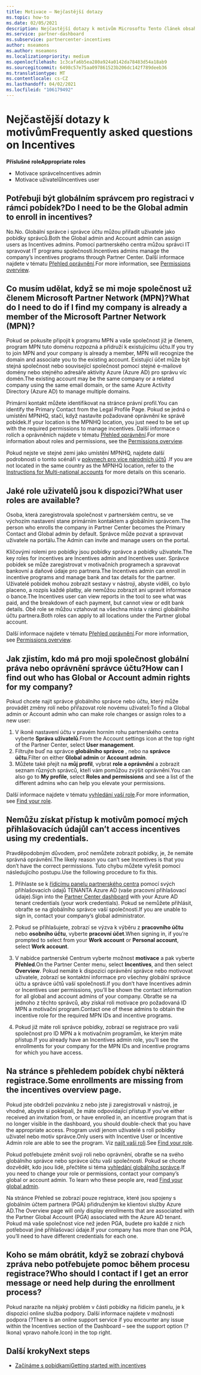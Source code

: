 ```yaml
---
title: Motivace – Nejčastější dotazy
ms.topic: how-to
ms.date: 02/05/2021
description: Nejčastější dotazy k motivům Microsoftu Tento článek obsahuje otázky týkající se uživatelských rolí, postupu při registraci nebo k tomu, co dělat s chybovými zprávami.
ms.service: partner-dashboard
ms.subservice: partnercenter-incentives
author: mseamons
ms.author: mseamons
ms.localizationpriority: medium
ms.openlocfilehash: 1c3cafa6b5ea280a924a0142da78483d54a18ab9
ms.sourcegitcommit: 6498c57e75aa097861523b206dc142f789deeb36
ms.translationtype: MT
ms.contentlocale: cs-CZ
ms.lasthandoff: 04/02/2021
ms.locfileid: "106179492"
---
```

# <a name="frequently-asked-questions-on-incentives"></a><span data-ttu-id="efee2-104">Nejčastější dotazy k motivům</span><span class="sxs-lookup"><span data-stu-id="efee2-104">Frequently asked questions on Incentives</span></span>

<span data-ttu-id="efee2-105">**Příslušné role**</span><span class="sxs-lookup"><span data-stu-id="efee2-105">**Appropriate roles**</span></span>

- <span data-ttu-id="efee2-106">Motivace správce</span><span class="sxs-lookup"><span data-stu-id="efee2-106">Incentives admin</span></span>
- <span data-ttu-id="efee2-107">Motivace uživatelů</span><span class="sxs-lookup"><span data-stu-id="efee2-107">Incentives user</span></span>

## <a name="do-i-need-to-be-the-global-admin-to-enroll-in-incentives"></a><span data-ttu-id="efee2-108">Potřebuji být globálním správcem pro registraci v rámci pobídek?</span><span class="sxs-lookup"><span data-stu-id="efee2-108">Do I need to be the Global admin to enroll in incentives?</span></span>

<span data-ttu-id="efee2-109">No.</span><span class="sxs-lookup"><span data-stu-id="efee2-109">No.</span></span> <span data-ttu-id="efee2-110">Globální správce i správce účtu můžou přiřadit uživatele jako pobídky správců.</span><span class="sxs-lookup"><span data-stu-id="efee2-110">Both the Global admin and Account admin can assign users as Incentives admins.</span></span> <span data-ttu-id="efee2-111">Pomocí partnerského centra můžou správci IT spravovat IT programu společnosti.</span><span class="sxs-lookup"><span data-stu-id="efee2-111">Incentives admins manage the company’s incentives programs through Partner Center.</span></span> <span data-ttu-id="efee2-112">Další informace najdete v tématu [Přehled oprávnění](permissions-overview.md).</span><span class="sxs-lookup"><span data-stu-id="efee2-112">For more information, see [Permissions overview](permissions-overview.md).</span></span>

## <a name="what-do-i-need-to-do-if-i-find-my-company-is-already-a-member-of-the-microsoft-partner-network-mpn"></a><span data-ttu-id="efee2-113">Co musím udělat, když se mi moje společnost už členem Microsoft Partner Network (MPN)?</span><span class="sxs-lookup"><span data-stu-id="efee2-113">What do I need to do if I find my company is already a member of the Microsoft Partner Network (MPN)?</span></span>

<span data-ttu-id="efee2-114">Pokud se pokusíte připojit k programu MPN a vaše společnost již je členem, program MPN tuto doménu rozpozná a přidruží k existujícímu účtu.</span><span class="sxs-lookup"><span data-stu-id="efee2-114">If you try to join MPN and your company is already a member, MPN will recognize the domain and associate you to the existing account.</span></span> <span data-ttu-id="efee2-115">Existující účet může být stejná společnost nebo související společnost pomocí stejné e-mailové domény nebo stejného adresáře aktivity Azure (Azure AD) pro správu víc domén.</span><span class="sxs-lookup"><span data-stu-id="efee2-115">The existing account may be the same company or a related company using the same email domain, or the same Azure Activity Directory (Azure AD) to manage multiple domains.</span></span>

<span data-ttu-id="efee2-116">Primární kontakt můžete identifikovat na stránce právní profil.</span><span class="sxs-lookup"><span data-stu-id="efee2-116">You can identify the Primary Contact from the Legal Profile Page.</span></span> <span data-ttu-id="efee2-117">Pokud se jedná o umístění MPNHQ, stačí, když nastavíte požadované oprávnění ke správě pobídek.</span><span class="sxs-lookup"><span data-stu-id="efee2-117">If your location is the MPNHQ location, you just need to be set up with the required permissions to manage incentives.</span></span> <span data-ttu-id="efee2-118">Další informace o rolích a oprávněních najdete v tématu [Přehled oprávnění](permissions-overview.md).</span><span class="sxs-lookup"><span data-stu-id="efee2-118">For more information about roles and permissions, see the [Permissions overview](permissions-overview.md).</span></span>

<span data-ttu-id="efee2-119">Pokud nejste ve stejné zemi jako umístění MPNHQ, najdete další podrobnosti o tomto scénáři v [pokynech pro více národních účtů](https://support.microsoft.com/help/4515619/special-considerations-for-multi-national-partners-joining-the-microso) .</span><span class="sxs-lookup"><span data-stu-id="efee2-119">If you are not located in the same country as the MPNHQ location, refer to the [Instructions for Multi-national accounts](https://support.microsoft.com/help/4515619/special-considerations-for-multi-national-partners-joining-the-microso) for more details on this scenario.</span></span>

## <a name="what-user-roles-are-available"></a><span data-ttu-id="efee2-120">Jaké role uživatelů jsou k dispozici?</span><span class="sxs-lookup"><span data-stu-id="efee2-120">What user roles are available?</span></span>

<span data-ttu-id="efee2-121">Osoba, která zaregistrovala společnost v partnerském centru, se ve výchozím nastavení stane primárním kontaktem a globálním správcem.</span><span class="sxs-lookup"><span data-stu-id="efee2-121">The person who enrolls the company in Partner Center becomes the Primary Contact and Global admin by default.</span></span> <span data-ttu-id="efee2-122">Správce může pozvat a spravovat uživatele na portálu.</span><span class="sxs-lookup"><span data-stu-id="efee2-122">The Admin can invite and manage users on the portal.</span></span>

<span data-ttu-id="efee2-123">Klíčovými rolemi pro pobídky jsou pobídky správce a pobídky uživatele.</span><span class="sxs-lookup"><span data-stu-id="efee2-123">The key roles for incentives are Incentives admin and Incentives user.</span></span> <span data-ttu-id="efee2-124">Správce pobídek se může zaregistrovat v motivačních programech a spravovat bankovní a daňové údaje pro partnera.</span><span class="sxs-lookup"><span data-stu-id="efee2-124">The Incentives admin can enroll in incentive programs and manage bank and tax details for the partner.</span></span> <span data-ttu-id="efee2-125">Uživatelé pobídek mohou zobrazit sestavy v nástroji, abyste viděli, co bylo placeno, a rozpis každé platby, ale nemůžou zobrazit ani upravit informace o bance.</span><span class="sxs-lookup"><span data-stu-id="efee2-125">The Incentives user can view reports in the tool to see what was paid, and the breakdown of each payment, but cannot view or edit bank details.</span></span> <span data-ttu-id="efee2-126">Obě role se můžou vztahovat na všechna místa v rámci globálního účtu partnera.</span><span class="sxs-lookup"><span data-stu-id="efee2-126">Both roles can apply to all locations under the Partner global account.</span></span>

<span data-ttu-id="efee2-127">Další informace najdete v tématu [Přehled oprávnění](permissions-overview.md).</span><span class="sxs-lookup"><span data-stu-id="efee2-127">For more information, see [Permissions overview](permissions-overview.md).</span></span>

## <a name="how-can-i-find-out-who-has-global-or-account-admin-rights-for-my-company"></a><span data-ttu-id="efee2-128">Jak zjistím, kdo má pro moji společnost globální práva nebo oprávnění správce účtu?</span><span class="sxs-lookup"><span data-stu-id="efee2-128">How can I find out who has Global or Account admin rights for my company?</span></span>

<span data-ttu-id="efee2-129">Pokud chcete najít správce globálního správce nebo účtu, který může provádět změny rolí nebo přiřazovat role novému uživateli:</span><span class="sxs-lookup"><span data-stu-id="efee2-129">To find a Global admin or Account admin who can make role changes or assign roles to a new user:</span></span>

1. <span data-ttu-id="efee2-130">V ikoně nastavení účtu v pravém horním rohu partnerského centra vyberte **Správa uživatelů**.</span><span class="sxs-lookup"><span data-stu-id="efee2-130">From the Account settings icon at the top right of the Partner Center, select **User management**.</span></span>
2. <span data-ttu-id="efee2-131">Filtrujte buď na správce **globálního správce** , nebo na **správce účtu**.</span><span class="sxs-lookup"><span data-stu-id="efee2-131">Filter on either **Global admin** or **Account admin**.</span></span>
3. <span data-ttu-id="efee2-132">Můžete také přejít na **můj profil**, vybrat **role a oprávnění** a zobrazit seznam různých správců, kteří vám pomůžou zvýšit oprávnění.</span><span class="sxs-lookup"><span data-stu-id="efee2-132">You can also go to **My profile**, select **Roles and permissions** and see a list of the different admins who can help you elevate your permissions.</span></span>
 
<span data-ttu-id="efee2-133">Další informace najdete v tématu [vyhledání vaší role](find-your-role.md).</span><span class="sxs-lookup"><span data-stu-id="efee2-133">For more information, see [Find your role](find-your-role.md).</span></span>  

## <a name="i-cant-access-incentives-using-my-credentials"></a><span data-ttu-id="efee2-134">Nemůžu získat přístup k motivům pomocí mých přihlašovacích údajů</span><span class="sxs-lookup"><span data-stu-id="efee2-134">I can’t access incentives using my credentials.</span></span>

<span data-ttu-id="efee2-135">Pravděpodobným důvodem, proč nemůžete zobrazit pobídky, je, že nemáte správná oprávnění.</span><span class="sxs-lookup"><span data-stu-id="efee2-135">The likely reason you can’t see Incentives is that you don’t have the correct permissions.</span></span> <span data-ttu-id="efee2-136">Tuto chybu můžete vyřešit pomocí následujícího postupu.</span><span class="sxs-lookup"><span data-stu-id="efee2-136">Use the following procedure to fix this.</span></span>

1. <span data-ttu-id="efee2-137">Přihlaste se k [řídicímu panelu partnerského centra](https://partner.microsoft.com/dashboard/) pomocí svých přihlašovacích údajů TENANTA Azure AD (vaše pracovní přihlašovací údaje).</span><span class="sxs-lookup"><span data-stu-id="efee2-137">Sign into the [Partner Center dashboard](https://partner.microsoft.com/dashboard/) with your Azure AD tenant credentials (your work credentials).</span></span> <span data-ttu-id="efee2-138">Pokud se nemůžete přihlásit, obraťte se na globálního správce vaší společnosti.</span><span class="sxs-lookup"><span data-stu-id="efee2-138">If you are unable to  sign in, contact your company’s global administrator.</span></span>

2. <span data-ttu-id="efee2-139">Pokud se přihlašujete, zobrazí se výzva k výběru z **pracovního účtu** nebo **osobního účtu**, vyberte **pracovní účet**.</span><span class="sxs-lookup"><span data-stu-id="efee2-139">When signing in, if you’re prompted to select from your **Work account** or **Personal account**, select **Work account**.</span></span>

3. <span data-ttu-id="efee2-140">V nabídce partnerské Centrum vyberte možnost **motivace** a pak vyberte **Přehled**.</span><span class="sxs-lookup"><span data-stu-id="efee2-140">On the Partner Center menu, select **Incentives**, and then select **Overview**.</span></span> <span data-ttu-id="efee2-141">Pokud nemáte k dispozici oprávnění správce nebo motivovat uživatele, zobrazí se kontaktní informace pro všechny globální správce účtu a správce účtů vaší společnosti.</span><span class="sxs-lookup"><span data-stu-id="efee2-141">If you don’t have Incentives admin or Incentives user permissions,  you’ll be shown the contact information for all global and account admins of your company.</span></span> <span data-ttu-id="efee2-142">Obraťte se na jednoho z těchto správců, aby získal roli motivace pro požadovaná ID MPN a motivační program.</span><span class="sxs-lookup"><span data-stu-id="efee2-142">Contact one of these admins to obtain the incentive role for the required MPN IDs and incentive programs.</span></span>

4. <span data-ttu-id="efee2-143">Pokud již máte roli správce pobídky, zobrazí se registrace pro vaši společnost pro ID MPN a k motivačním programům, ke kterým máte přístup.</span><span class="sxs-lookup"><span data-stu-id="efee2-143">If you already have an Incentives admin role, you’ll see the enrollments for your company for the MPN IDs and incentive programs for which you have access.</span></span>

## <a name="some-enrollments-are-missing-from-the-incentives-overview-page"></a><span data-ttu-id="efee2-144">Na stránce s přehledem pobídek chybí některá registrace.</span><span class="sxs-lookup"><span data-stu-id="efee2-144">Some enrollments are missing from the incentives overview page.</span></span>

<span data-ttu-id="efee2-145">Pokud jste obdrželi pozvánku z nebo jste ji zaregistrovali v nástroji, je vhodné, abyste si poklepali, že máte odpovídající přístup.</span><span class="sxs-lookup"><span data-stu-id="efee2-145">If you’ve either received an invitation from, or have enrolled in, an incentive program that is no longer visible in the dashboard, you should double-check that you have the appropriate access.</span></span> <span data-ttu-id="efee2-146">Program uvidí jenom uživatelé s rolí pobídky uživatel nebo motiv správce.</span><span class="sxs-lookup"><span data-stu-id="efee2-146">Only users with Incentive User or Incentive Admin role are able to see the program.</span></span> <span data-ttu-id="efee2-147">Viz [najít vaši roli](./find-your-role.md).</span><span class="sxs-lookup"><span data-stu-id="efee2-147">See [Find your role](./find-your-role.md).</span></span>

<span data-ttu-id="efee2-148">Pokud potřebujete změnit svoji roli nebo oprávnění, obraťte se na svého globálního správce nebo správce účtu vaší společnosti. Pokud se chcete dozvědět, kdo jsou lidé, přečtěte si téma [vyhledání globálního správce](./find-your-role.md#find-your-global-admin).</span><span class="sxs-lookup"><span data-stu-id="efee2-148">If you need to change your role or permissions, contact your company’s global or account admin. To learn who these people are, read [Find your global admin](./find-your-role.md#find-your-global-admin).</span></span>

<span data-ttu-id="efee2-149">Na stránce Přehled se zobrazí pouze registrace, které jsou spojeny s globálním účtem partnera (PGA) přidruženým ke klientovi služby Azure AD.</span><span class="sxs-lookup"><span data-stu-id="efee2-149">The Overview page will only display enrollments that are associated with the Partner Global Account (PGA) associated with the Azure AD tenant.</span></span> <span data-ttu-id="efee2-150">Pokud má vaše společnost více než jeden PGA, budete pro každé z nich potřebovat jiné přihlašovací údaje.</span><span class="sxs-lookup"><span data-stu-id="efee2-150">If your company has more than one PGA, you’ll need to have different credentials for each one.</span></span>

## <a name="who-should-i-contact-if-i-get-an-error-message-or-need-help-during-the-enrollment-process"></a><span data-ttu-id="efee2-151">Koho se mám obrátit, když se zobrazí chybová zpráva nebo potřebujete pomoc během procesu registrace?</span><span class="sxs-lookup"><span data-stu-id="efee2-151">Who should I contact if I get an error message or need help during the enrollment process?</span></span>

<span data-ttu-id="efee2-152">Pokud narazíte na nějaký problém v části pobídky na řídicím panelu, je k dispozici online služba podpory. Další informace najdete v možnosti podpora (?</span><span class="sxs-lookup"><span data-stu-id="efee2-152">There is an online support service if you encounter any issue within the Incentives section of the Dashboard – see the support option (?</span></span> <span data-ttu-id="efee2-153">Ikona) vpravo nahoře.</span><span class="sxs-lookup"><span data-stu-id="efee2-153">Icon) in the top right.</span></span>

## <a name="next-steps"></a><span data-ttu-id="efee2-154">Další kroky</span><span class="sxs-lookup"><span data-stu-id="efee2-154">Next steps</span></span>

- [<span data-ttu-id="efee2-155">Začínáme s pobídkami</span><span class="sxs-lookup"><span data-stu-id="efee2-155">Getting started with incentives</span></span>](incentives-get-started-intro.md)